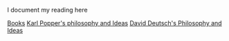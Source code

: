  I document my reading here

[Books](/books.md)
[Karl Popper's philosophy and Ideas](/popper.md)
[David Deutsch's Philosophy and Ideas](/deutsch.md)

